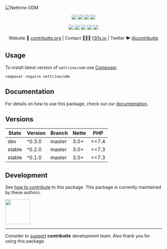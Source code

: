![Nettrine ODM](https://heatbadger.now.sh/github/readme/contributte/doctrine-odm/)

<p align=center>
    <a href="https://github.com/contributte/doctrine-odm/actions"><img src="https://badgen.net/github/checks/nettrine/odm"></a>
    <a href="https://coveralls.io/r/nettrine/odm"><img src="https://badgen.net/coveralls/c/github/nettrine/odm"></a>
    <a href="https://packagist.org/packages/nettrine/odm"><img src="https://badgen.net/packagist/dm/nettrine/odm"></a>
    <a href="https://packagist.org/packages/nettrine/odm"><img src="https://badgen.net/packagist/v/nettrine/odm"></a>
</p>
<p align=center>
    <a href="https://packagist.org/packages/nettrine/odm"><img src="https://badgen.net/packagist/php/nettrine/odm"></a>
    <a href="https://github.com/contributte/doctrine-odm"><img src="https://badgen.net/github/license/contributte/doctrine-odm"></a>
    <a href="https://bit.ly/ctteg"><img src="https://badgen.net/badge/support/gitter/cyan"></a>
    <a href="https://bit.ly/cttfo"><img src="https://badgen.net/badge/support/forum/yellow"></a>
    <a href="https://contributte.org/partners.html"><img src="https://badgen.net/badge/sponsor/donations/F96854"></a>
</p>

<p align=center>
    Website 🚀 <a href="https://contributte.org">contributte.org</a> | Contact 👨🏻‍💻 <a href="https://f3l1x.io">f3l1x.io</a> | Twitter 🐦 <a href="https://twitter.com/contributte">@contributte</a>
</p>

## Usage

To install latest version of `nettrine/odm` use [Composer](https://getcomposer.com).

```
composer require nettrine/odm
```

## Documentation

For details on how to use this package, check out our [documentation](.docs).

## Versions

|  State   | Version  |  Branch  | Nette  |   PHP   |
|----------|----------|----------|--------|---------|
|   dev    |  ^0.3.0  |  master  |  3.0+  |  >=7.4  |
|  stable  |  ^0.2.0  |  master  |  3.0+  |  >=7.3  |
|  stable  |  ^0.1.0  |  master  |  3.0+  |  >=7.3  |

## Development

See [how to contribute](https://contributte.org) to this package. This package is currently maintained by these authors.

<a href="https://github.com/solcik">
    <img width="80" height="80" src="https://avatars.githubusercontent.com/u/1543737?v=3&s=80">
</a>

-----

Consider to [support](https://contributte.org/partners.html) **contributte** development team.
Also thank you for using this package.
